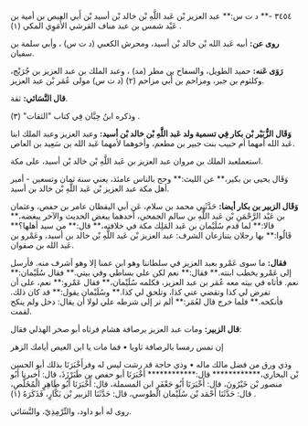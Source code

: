 ٣٤٥٤ -** د ت س:** عبد العزيز بْن عَبد اللَّهِ بْن خالد بْن أسيد بْن أَبي العيص بن أمية بن عَبْد شمس بن عبد مناف القرشي الأُمَوِي المكي (١) .

**روى عن:** أبيه عَبد الله بْن خالد بْن أسيد، ومحرش الكعبي (د ت س) ، وأبي سلمة بن سفيان.

**رَوَى عَنه:** حميد الطويل، والسفاح بن مطر (مد) ، وعبد الملك بن عبد العزيز بن جُرَيْج، وكلثوم بن جبر، ومزاحم بن أَبي مزاحم (٢) (د ت س) مولى عُمَر بْن عبد العزيز.

**قال النَّسَائي:** ثقة.

وذكره ابنُ حِبَّان فِي كتاب "الثقات" (٣) .

**وَقَال الزُّبَيْر بْن بكار فِي تسمية ولد عَبد اللَّهِ بْن خالد بْن أسيد:** وعبد العزيز وعبد الملك ابنا عَبد الله أمهما أم حبيب بنت جبير بن مطعم، وأخوهما لأمهما عَبد الله بن سَعِيد بن العاص.

استعملعبد الملك بن مروان عبد العزيز بن عَبد اللَّهِ بْن خالد بْن أسيد، على مكة.

وَقَال يحيى بن بكير،** عن الليث:** وحج بالناس عامئذ، يعني سنة ثمان وتسعين - أمير أهل مكة عبد العزيز بْن عَبد اللَّهِ بْن خالد بن أسيد.

**وَقَال الزبير بن بكار أيضا:** حَدَّثَنِي محمد بن سلام، عَن أبي اليقظان عامر بن حفص، وعثمان بن عَبْد الرَّحْمَنِ بْن عَبد اللَّهِ بن سالم الجمحي، أحدهما يبغض الحديث والآخر يبغضه،** قالا:** لما قدم سُلَيْمان بن عَبد المَلِك مكة في خلافته،** قال:** من سيد أهلها؟** قَالُوا:** بها رجلان يتنازعان الشرف: عبد العزيز بْن عَبد اللَّهِ بْن خالد بن أسيد، وعَمْرو بن عَبد الله بن صفوان.

**فقال:** ما سوى عَمْرو بعبد العزيز في سلطاننا وهو ابن عمنا إلا وهو أشرف منه. فأرسل إلى عَمْرو يخطب ابنته.** فقال:** نعم لكن علي بساطي وفي بيتي.** فقال سُلَيْمان:** نعم. فأتاه في بيته معه عُمَر بن عبد العزيز، فكلمه سُلَيْمان،** فقال عَمْرو:** نعم، على أن تفرض لي كذا وتقضي عني كذا، وتلحق لي كذا.** وسُلَيْمان يقول:** قد كان ذلك. فأنكحه.** فلما خرج قال لعُمَر:** ألم تر إلى شرطه علي لولا أن يقال: دخل ولم ينكح لقمت.

**قال الزبير:** ومات عبد العزيز يرصافة هشام فرثاه أبو صخر الهذلي فقال:

إن تمس رمسا بالرصافة ثاويا • فما مات يا ابن العيص أيامك الزهر

وذي ورق من فضل مالك ماله • وذي حاجة قد رشت ليس له وفرأَخْبَرَنَا بذلك أبو الحسن بْن البخاري،************ قال:************ أَخْبَرَنَا أبو حفص بن طَبَرْزَذَ، قال: أخبرنا أَبُو منصور بْن خَيْرُونَ، قال: أَخْبَرَنَا أَبُو جَعْفَرٍ ابن المسملة، قال: أَخْبَرَنَا أَبُو طَاهِرٍ الْمُخَلَّصِ، قال: حَدَّثَنَا أَحْمَد بْن سُلَيْمان الطوسي، قال: حَدَّثَنَا الزبير بْن بَكَّارٍ، فَذَكَرَهُ (١) .

روى له أبو داود، والتِّرْمِذِيّ، والنَّسَائي.